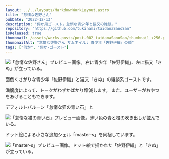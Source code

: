 ```yaml
---
layout: ../../layouts/MarkdownWorkLayout.astro
title: "怠惰な佐野さん"
pubDate: "2022-12-13"
description: "伺か用ゴースト。怠惰な青少年と猫又の雑談。"
repository: "https://github.com/tukinami/taidanaSanoSan"
isReleased: true
thumbnail: /assets/works-posts/post-002_taidanaSanoSan/thumbnail_x256.png
thumbnailAlt: "怠惰な佐野さん サムネイル: 青少年「佐野伊織」の顔"
tags: ["伺か", "伺か-ゴースト"]
---
```


![「怠惰な佐野さん」プレビュー画像。右に青少年「佐野伊織」、左に猫又「きぬ」が立っている。](/assets/works-posts/post-002_taidanaSanoSan/preview.png)

面倒くさがりな青少年「佐野伊織」と猫又「きぬ」の雑談系ゴーストです。

満腹度によって、トークがわずかばかり増減します。
また、ユーザーがおやつをあげることもできます。

デフォルトバルーン「怠惰な猫の青い石」と

![「怠惰な猫の青い石」プレビュー画像。薄い色の青と橙の吹き出しが並んでいる。](/assets/works-posts/post-002_taidanaSanoSan/preview_lazy-cats-blue-stone.png)

ドット絵による小さな追加シェル「master-s」を同梱しています。

![「master-s」プレビュー画像。ドット絵で描かれた「佐野伊織」と「きぬ」が立っている。](/assets/works-posts/post-002_taidanaSanoSan/preview_master-s.png)
